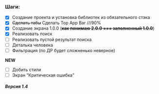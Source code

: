### Шаги:

- [x] Создание проекта и установка библиотек из обязательного стэка
- [X] ~~Сделать табы~~ Сделать Top App Bar ///90%
- [X] Создание экрана 1.0.0 (~~**как понимаю 2.0.0 === заполненный 1.0.0**~~)
- [X] Реализовать поиск
- [ ] Реализовать пустой результат поиска
- [ ] Деталька человека
- [ ] Фильтрация (по ДР будет сложненько неверное)

**NEW**

- [ ] Добить стили
- [ ] Экран "Критическая ошибка"

##### Версия 1.4